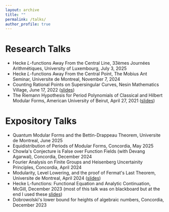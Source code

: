 ```yaml
---
layout: archive
title: ""
permalink: /talks/
author_profile: true
---
```


# Research Talks

* Hecke $L$-functions Away From the Central Line, 33èmes Journées Arithmétiques, University of Luxembourg, July 3, 2025
* Hecke $L$-functions Away From the Central Point, The Mobius Ant Seminar, Universite de Montreal, November 7, 2024
* Counting Rational Points on Supersingular Curves, Nesin Mathematics Village, June 17, 2022 ([slides](</talks/FinalPresentation.pdf>))
* The Riemann Hypothesis for Period Polynomials of Classical and Hilbert Modular
Forms, American University of Beirut, April 27, 2021 ([slides](/talks/Thesis-Slides.pdf))

# Expository Talks

* Quantum Modular Forms and the Bettin-Drappeau Theorem, Universite de Montreal, June 2025
* Equidistribution of Periods of Modular Forms, Concordia, May 2025
* Chowla's Conjecture is False over Function Fields (with Devang Agarwal), Concordia, December 2024
* Fourier Analysis on Finite Groups and Heisenberg Uncertainity Principles, Concordia, April 2024
* Modularity, Level Lowering, and the proof of Fermat's Last Theorem, Universite de Montreal, April 2024 ([slides](/talks/FLT.pdf))
* Hecke L-functions: Functional Equation and Analytic Continuation, McGill, December 2023 (most of this talk was on blackboard but at the end I used these [slides](/talks/FunctionalEquation.pdf))
* Dobrowolski's lower bound for heights of algebraic numbers, Concordia, December 2023